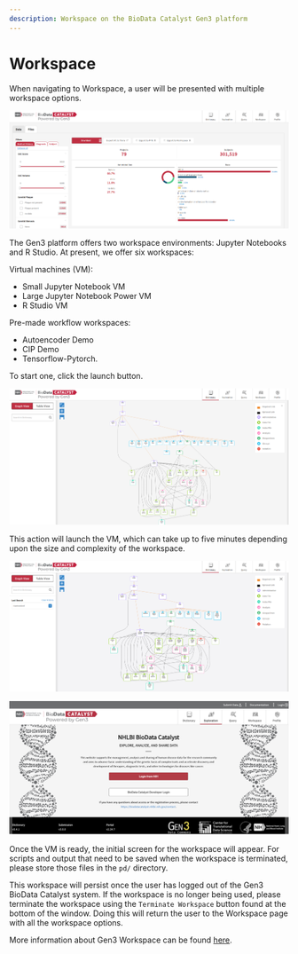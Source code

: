 ```yaml
---
description: Workspace on the BioData Catalyst Gen3 platform
---
```


# Workspace

When navigating to Workspace, a user will be presented with multiple workspace options.

![Gen3 BioData Catalyst Workspace Page.](../../.gitbook/assets/image%20%2822%29.png)

The Gen3 platform offers two workspace environments: Jupyter Notebooks and R Studio. At present, we offer six workspaces:

Virtual machines \(VM\): 

* Small Jupyter Notebook VM
* Large Jupyter Notebook Power VM
* R Studio VM

Pre-made workflow workspaces: 

* Autoencoder Demo
* CIP Demo
* Tensorflow-Pytorch. 

To start one, click the launch button.

![The launch screen.](../../.gitbook/assets/image%20%2824%29.png)

This action will launch the VM, which can take up to five minutes depending upon the size and complexity of the workspace.

![The initial workspace for Jupyter Notebooks.](../../.gitbook/assets/image%20%2847%29.png)

![The initial workspace for R Studio.](../../.gitbook/assets/image%20%2851%29.png)

Once the VM is ready, the initial screen for the workspace will appear. For scripts and output that need to be saved when the workspace is terminated, please store those files in the `pd/` directory. 

This workspace will persist once the user has logged out of the Gen3 BioData Catalyst system. If the workspace is no longer being used, please terminate the workspace using the `Terminate Workspace` button found at the bottom of the window. Doing this will return the user to the Workspace page with all the workspace options. 

More information about Gen3 Workspace can be found [here](https://gen3.org/resources/user/analyze-data/).

